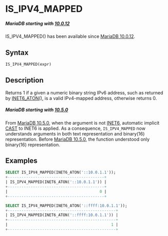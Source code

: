 # IS_IPV4_MAPPED

##### MariaDB starting with [10.0.12](/kb/en/mariadb-10012-release-notes/)

IS_IPV4_MAPPED() has been available since [MariaDB 10.0.12](/kb/en/mariadb-10012-release-notes/).

## Syntax

```sql
IS_IPV4_MAPPED(expr)
```

## Description

Returns 1 if a given a numeric binary string IPv6 address, such as returned by [INET6_ATON()](/built-in-functions/secondary-functions/miscellaneous-functions/inet6_aton), is a valid IPv4-mapped address, otherwise returns 0.

##### MariaDB starting with [10.5.0](/kb/en/mariadb-1050-release-notes/)

From [MariaDB 10.5.0](/kb/en/mariadb-1050-release-notes/), when the argument is not [INET6](/columns-storage-engines-and-plugins/data-types/string-data-types/inet6), automatic implicit [CAST](/built-in-functions/string-functions/cast) to INET6 is applied. As a consequence, `IS_IPV4_MAPPED` now understands arguments in both text representation and binary(16) representation. Before [MariaDB 10.5.0](/kb/en/mariadb-1050-release-notes/), the function understood only binary(16) representation.

## Examples

```sql
SELECT IS_IPV4_MAPPED(INET6_ATON('::10.0.1.1'));
+------------------------------------------+
| IS_IPV4_MAPPED(INET6_ATON('::10.0.1.1')) |
+------------------------------------------+
|                                        0 |
+------------------------------------------+

SELECT IS_IPV4_MAPPED(INET6_ATON('::ffff:10.0.1.1'));
+-----------------------------------------------+
| IS_IPV4_MAPPED(INET6_ATON('::ffff:10.0.1.1')) |
+-----------------------------------------------+
|                                             1 |
+-----------------------------------------------+
```